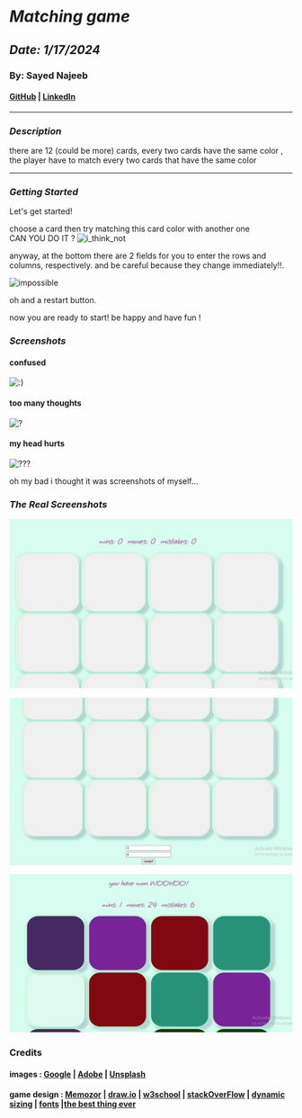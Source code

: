 # **_Matching game_**

## **_Date: 1/17/2024_**

### By: Sayed Najeeb

#### [GitHub](https://github.com/najeeb2442) | [LinkedIn](https://www.linkedin.com/in/sayed-najeeb-mohsen/)

---

### **_Description_**

there are 12 (could be more) cards, every two cards have the same color ,
the player have to match every two cards that have the same color

---

### **_Getting Started_**

Let's get started!

choose a card then try matching this card color with another one  
CAN YOU DO IT ?
![i_think_not](https://i.imgur.com/Odqpt7c.gif)

anyway, at the bottom there are 2 fields for you to enter the rows and columns, respectively.
and be careful because they change immediately!!.

![impossible](https://media0.giphy.com/media/v1.Y2lkPTc5MGI3NjExMGZ0NmlmbHF4Zzh4ZHV2aGM1b2Rta2J4bWF3ejQyMDBod2szMzN4diZlcD12MV9pbnRlcm5hbF9naWZfYnlfaWQmY3Q9Zw/atfHlwAhizfxdtdw60/giphy.gif)

oh and a restart button.

now you are ready to start!
be happy and have fun !

### **_Screenshots_**

#### confused

![:)](https://images.unsplash.com/photo-1618498390344-445c804f2ac5?q=80&w=1000&auto=format&fit=crop&ixlib=rb-4.0.3&ixid=M3wxMjA3fDB8MHxzZWFyY2h8Mnx8Y29uZnVzZWR8ZW58MHx8MHx8fDA%3D)

#### too many thoughts

![?](https://as1.ftcdn.net/v2/jpg/00/49/30/90/1000_F_49309089_1XZWcKeTNpuJ9ZlN3qq6LIhx6cwUvNdm.jpg)

#### my head hurts

![???](https://images.unsplash.com/photo-1456406644174-8ddd4cd52a06?q=80&w=1468&auto=format&fit=crop&ixlib=rb-4.0.3&ixid=M3wxMjA3fDB8MHxwaG90by1wYWdlfHx8fGVufDB8fHx8fA%3D%3D)

oh my bad i thought it was screenshots of myself...

### **_The Real Screenshots_**

![1](/p1.PNG)

![2](/p2.PNG)

![3](/won.PNG)

### Credits

#### images : [Google](https://www.google.com/) | [Adobe](https://stock.adobe.com/bh/search) | [Unsplash](https://unsplash.com/)

#### game design : [Memozor](https://www.memozor.com/memory-games/for-adults/black-and-white-2) | [draw.io](https://app.diagrams.net/) | [w3school](https://www.w3schools.com/howto/howto_css_flip_card.asp) | [stackOverFlow](https://stackoverflow.com/questions/11238508/how-to-get-value-of-a-div-using-javascript) | [dynamic sizing](https://stackoverflow.com/questions/50495835/fit-boxes-dynamically-in-a-container-with-flexbox) | [fonts](https://fonts.google.com/) |[the best thing ever](https://stackoverflow.com/questions/50495835/fit-boxes-dynamically-in-a-container-with-flexbox)

####
